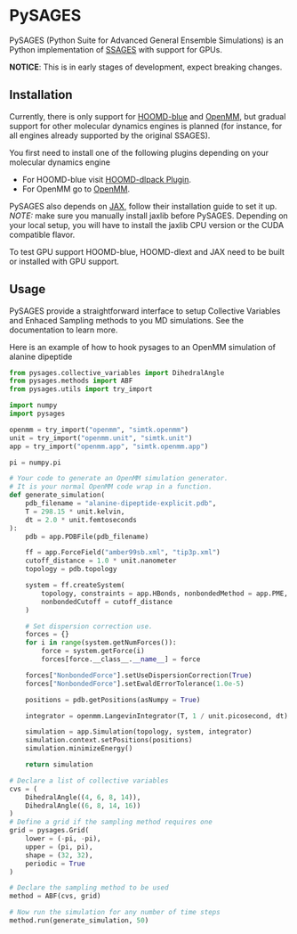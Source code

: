 # PySAGES

PySAGES (Python Suite for Advanced General Ensemble Simulations) is an Python
implementation of [SSAGES](https://ssagesproject.github.io) with support for GPUs.

**NOTICE**: This is in early stages of development, expect breaking changes.

## Installation

Currently, there is only support for
[HOOMD-blue](https://glotzerlab.engin.umich.edu/hoomd-blue) and
[OpenMM](http://openmm.org/), but gradual support for other molecular dynamics engines is
planned (for instance, for all engines already supported by the original SSAGES).

You first need to install one of the following plugins depending on your molecular
dynamics engine

 - For HOOMD-blue visit [HOOMD-dlpack Plugin](https://github.com/SSAGESLabs/hoomd-dlext).
 - For OpenMM go to [OpenMM](https://github.com/SSAGESLabs/openmm-dlext).

PySAGES also depends on [JAX](https://github.com/google/jax/), follow their installation
guide to set it up. *NOTE:* make sure you manually install jaxlib before PySAGES.
Depending on your local setup, you will have to install the jaxlib CPU version or the CUDA compatible flavor.

To test GPU support HOOMD-blue, HOOMD-dlext and JAX need to be built or installed with
GPU support.

## Usage

PySAGES provide a straightforward interface to setup Collective Variables and Enhaced
Sampling methods to you MD simulations. See the documentation to learn more.

Here is an example of how to hook pysages to an OpenMM simulation of alanine dipeptide

```python
from pysages.collective_variables import DihedralAngle
from pysages.methods import ABF
from pysages.utils import try_import

import numpy
import pysages

openmm = try_import("openmm", "simtk.openmm")
unit = try_import("openmm.unit", "simtk.unit")
app = try_import("openmm.app", "simtk.openmm.app")

pi = numpy.pi

# Your code to generate an OpenMM simulation generator.
# It is your normal OpenMM code wrap in a function.
def generate_simulation(
    pdb_filename = "alanine-dipeptide-explicit.pdb",
    T = 298.15 * unit.kelvin,
    dt = 2.0 * unit.femtoseconds
):
    pdb = app.PDBFile(pdb_filename)

    ff = app.ForceField("amber99sb.xml", "tip3p.xml")
    cutoff_distance = 1.0 * unit.nanometer
    topology = pdb.topology

    system = ff.createSystem(
        topology, constraints = app.HBonds, nonbondedMethod = app.PME,
        nonbondedCutoff = cutoff_distance
    )

    # Set dispersion correction use.
    forces = {}
    for i in range(system.getNumForces()):
        force = system.getForce(i)
        forces[force.__class__.__name__] = force

    forces["NonbondedForce"].setUseDispersionCorrection(True)
    forces["NonbondedForce"].setEwaldErrorTolerance(1.0e-5)

    positions = pdb.getPositions(asNumpy = True)

    integrator = openmm.LangevinIntegrator(T, 1 / unit.picosecond, dt)

    simulation = app.Simulation(topology, system, integrator)
    simulation.context.setPositions(positions)
    simulation.minimizeEnergy()

    return simulation

# Declare a list of collective variables
cvs = (
    DihedralAngle((4, 6, 8, 14)),
    DihedralAngle((6, 8, 14, 16))
)
# Define a grid if the sampling method requires one
grid = pysages.Grid(
    lower = (-pi, -pi),
    upper = (pi, pi),
    shape = (32, 32),
    periodic = True
)

# Declare the sampling method to be used
method = ABF(cvs, grid)

# Now run the simulation for any number of time steps
method.run(generate_simulation, 50)
```
